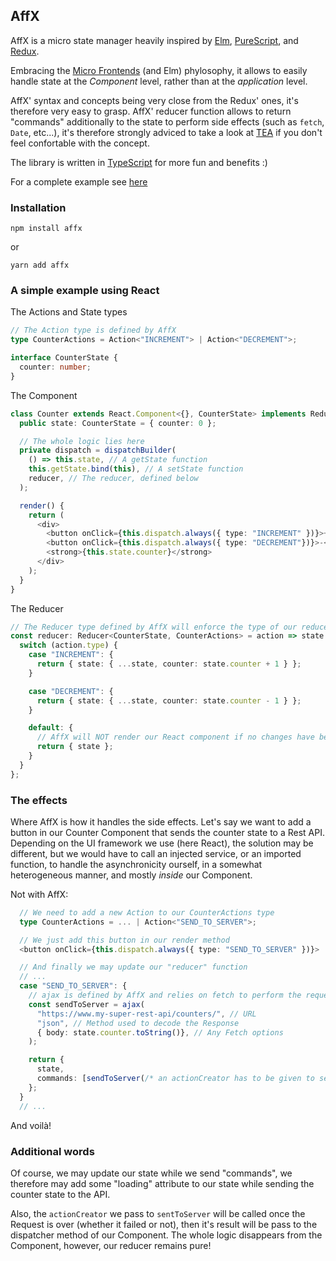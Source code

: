 ## AffX

AffX is a micro state manager heavily inspired by [Elm](http://elm-lang.org/), [PureScript](http://www.purescript.org/), and [Redux](https://redux.js.org/).

Embracing the [Micro Frontends](https://micro-frontends.org/) (and Elm) phylosophy, it allows to easily handle state at the _Component_ level, rather than at the _application_ level.

AffX' syntax and concepts being very close from the Redux' ones, it's therefore very easy to grasp. AffX' reducer function allows to return "commands" additionally to the state to perform side effects (such as `fetch`, `Date`, etc...), it's therefore strongly adviced to take a look at [TEA](https://guide.elm-lang.org/architecture/) if you don't feel confortable with the concept.

The library is written in [TypeScript](https://www.typescriptlang.org/) for more fun and benefits :)

For a complete example see [here](https://github.com/gaku-sei/affx-simple-example/blob/master/src/App.tsx)

### Installation

```
npm install affx
```

or

```
yarn add affx
```

### A simple example using React

The Actions and State types
```typescript
// The Action type is defined by AffX
type CounterActions = Action<"INCREMENT"> | Action<"DECREMENT">;

interface CounterState {
  counter: number;
}
```

The Component

```typescript
class Counter extends React.Component<{}, CounterState> implements Reduceable<CounterActions> {
  public state: CounterState = { counter: 0 };

  // The whole logic lies here
  private dispatch = dispatchBuilder(
    () => this.state, // A getState function
    this.getState.bind(this), // A setState function
    reducer, // The reducer, defined below
  );

  render() {
    return (
      <div>
        <button onClick={this.dispatch.always({ type: "INCREMENT" })}>+</button>
        <button onClick={this.dispatch.always({ type: "DECREMENT"})}>-</button>
        <strong>{this.state.counter}</strong>
      </div>
    );
  }
}
```

The Reducer

```typescript
// The Reducer type defined by AffX will enforce the type of our reducer
const reducer: Reducer<CounterState, CounterActions> = action => state => {
  switch (action.type) {
    case "INCREMENT": {
      return { state: { ...state, counter: state.counter + 1 } };
    }

    case "DECREMENT": {
      return { state: { ...state, counter: state.counter - 1 } };
    }

    default: {
      // AffX will NOT render our React component if no changes have been performed on the state
      return { state };
    }
  }
};
```

### The effects

Where AffX is how it handles the side effects. Let's say we want to add a button in our Counter Component that sends the counter state to a Rest API. Depending on the UI framework we use (here React), the solution may be different, but we would have to call an injected service, or an imported function, to handle the asynchronicity ourself, in a somewhat heterogeneous manner, and mostly _inside_ our Component.

Not with AffX:

```typescript
  // We need to add a new Action to our CounterActions type
  type CounterActions = ... | Action<"SEND_TO_SERVER">;

  // We just add this button in our render method
  <button onClick={this.dispatch.always({ type: "SEND_TO_SERVER" })}>

  // And finally we may update our "reducer" function
  // ...
  case "SEND_TO_SERVER": {
    // ajax is defined by AffX and relies on fetch to perform the requests
    const sendToServer = ajax(
      "https://www.my-super-rest-api/counters/", // URL
      "json", // Method used to decode the Response
      { body: state.counter.toString()}, // Any Fetch options
    );

    return {
      state,
      commands: [sendToServer(/* an actionCreator has to be given to sendToServer */)]
    };
  }
  // ...
```

And voilà!

### Additional words

Of course, we may update our state while we send "commands", we therefore may add some "loading" attribute to our state while sending the counter state to the API.

Also, the `actionCreator` we pass to `sentToServer` will be called once the Request is over (whether it failed or not), then it's result will be pass to the dispatcher method of our Component. The whole logic disappears from the Component, however, our reducer remains pure!
